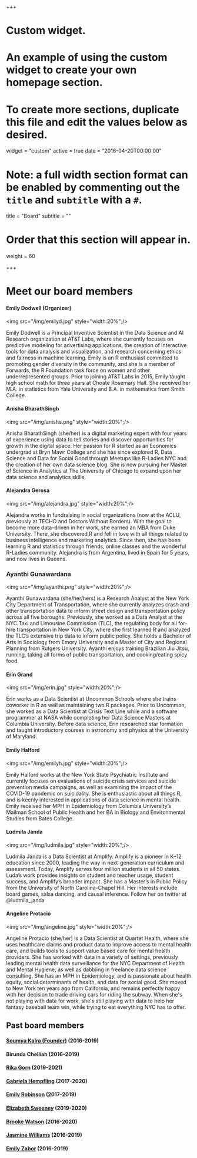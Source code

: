 +++
# Custom widget.
# An example of using the custom widget to create your own homepage section.
# To create more sections, duplicate this file and edit the values below as desired.
widget = "custom"
active = true
date = "2016-04-20T00:00:00"

# Note: a full width section format can be enabled by commenting out the `title` and `subtitle` with a `#`.
title = "Board"
subtitle = ""

# Order that this section will appear in.
weight = 60

+++

# Meet our board members


#### Emily Dodwell (Organizer)

<img src="/img/emilyd.jpg" style="width:20%";/>

Emily Dodwell is a Principal Inventive Scientist in the Data Science and AI Research organization at AT&T Labs, where she currently focuses on predictive modeling for advertising applications, the creation of interactive tools for data analysis and visualization, and research concerning ethics and fairness in machine learning. Emily is an R enthusiast committed to promoting gender diversity in the community, and she is a member of Forwards, the R Foundation task force on women and other underrepresented groups. Prior to joining AT&T Labs in 2015, Emily taught high school math for three years at Choate Rosemary Hall. She received her M.A. in statistics from Yale University and B.A. in mathematics from Smith College.


#### Anisha BharathSingh

<img src="/img/anisha.png" style="width:20%";/>    

Anisha BharathSingh (she/her) is a digital marketing expert with four years of experience using data to tell stories and discover opportunities for growth in the digital space. Her passion for R started as an Economics undergrad at Bryn Mawr College and she has since explored R, Data Science and Data for Social Good through Meetups like R-Ladies NYC and the creation of her own data science blog. She is now pursuing her Master of Science in Analytics at The University of Chicago to expand upon her data science and analytics skills.


#### Alejandra Gerosa

<img src="/img/alejandra.jpg" style="width:20%";/>

Alejandra works in fundraising in social organizations (now at the ACLU, previously at TECHO and Doctors Without Borders). With the goal to become more data-driven in her work, she earned an MBA from Duke University. There, she discovered R and fell in love with all things related to business intelligence and marketing analytics. Since then, she has been learning R and statistics through friends, online classes and the wonderful R-Ladies community. Alejandra is from Argentina, lived in Spain for 5 years, and now lives in Queens.

### Ayanthi Gunawardana

<img src="/img/ayanthi.png" style="width:20%";/>

Ayanthi Gunawardana (she/her/hers) is a Research Analyst at the New York City Department of Transportation, where she currently analyzes crash and other transportation data to inform street design and transportation policy across all five boroughs. Previously, she worked as a Data Analyst at the NYC Taxi and Limousine Commission (TLC), the regulating body for all for-hire transportation in New York City, where she first learned R and analyzed the TLC’s extensive trip data to inform public policy. She holds a Bachelor of Arts in Sociology from Emory University and a Master of City and Regional Planning from Rutgers University. Ayanthi enjoys training Brazilian Jiu Jitsu, running, taking all forms of public transportation, and cooking/eating spicy food. 

#### Erin Grand

<img src="/img/erin.jpg" style="width:20%";/>

Erin works as a Data Scientist at Uncommon Schools where she trains coworker in R as well as maintaining two R packages. Prior to Uncommon, she worked as a Data Scientist at Crisis Text Line while and a software programmer at NASA while completing her Data Science Masters at Columbia University. Before data science, Erin researched star formation and taught introductory courses in astronomy and physics at the University of Maryland. 


#### Emily Halford

<img src="/img/emilyh.jpg" style="width:20%";/>

Emily Halford works at the New York State Psychiatric Institute and currently focuses on evaluations of suicide crisis services and suicide prevention media campaigns, as well as examining the impact of the COVID-19 pandemic on suicidality. She is enthusiastic about all things R, and is keenly interested in applications of data science in mental health. Emily received her MPH in Epidemiology from Columbia University’s Mailman School of Public Health and her BA in Biology and Environmental Studies from Bates College.


#### Ludmila Janda

<img src="/img/ludmila.jpg" style="width:20%";/>

Ludmila Janda is a Data Scientist at Amplify. Amplify is a pioneer in K–12 education since 2000, leading the way in next-generation curriculum and assessment. Today, Amplify serves four million students in all 50 states. Luda’s work provides insights on student and teacher usage, student success, and Amplify’s broader impact. She has a Master’s in Public Policy from the University of North Carolina-Chapel Hill. Her interests include board games, salsa dancing, and causal inference. Follow her on twitter at @ludmila_janda


#### Angeline Protacio

<img src="/img/angeline.jpg" style="width:20%";/>

Angeline Protacio (she/her) is a Data Scientist at Quartet Health, where she uses healthcare claims and product data to improve access to mental health care, and builds tools to support value based care for mental health providers. She has worked with data in a variety of settings, previously leading mental health data surveillance for the NYC Department of Health and Mental Hygiene, as well as dabbling in freelance data science consulting. She has an MPH in Epidemiology, and is passionate about health equity, social determinants of health, and data for social good. She moved to New York ten years ago from California, and remains perfectly happy with her decision to trade driving cars for riding the subway. When she's not playing with data for work, she's still playing with data to help her fantasy baseball team win, while trying to eat everything NYC has to offer.


## Past board members

#### [Soumya Kalra (Founder)](https://www.linkedin.com/in/soumyakalra) (2016-2019)
#### Birunda Chelliah (2016-2019)
#### [Rika Gorn](https://www.linkedin.com/in/rika-gorn) (2019-2021)
#### [Gabriela Hempfling](https://www.linkedin.com/in/gabriela-hempfling-b342591a) (2017-2020)
#### [Emily Robinson](http://hookedondata.org/) (2017-2019)
#### [Elizabeth Sweeney](http://emsweene.github.io/) (2019-2020)
#### [Brooke Watson](https://brooke.science/) (2016-2020)
#### [Jasmine Williams](http://linkedin.com/in/jaswilliams) (2016-2019)
#### [Emily Zabor](http://www.emilyzabor.com/) (2016-2019)


